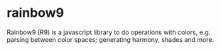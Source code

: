 # rainbow9
Rainbow9 (R9) is a javascript library to do operations with colors, e.g. parsing between color spaces; generating harmony, shades and more.
